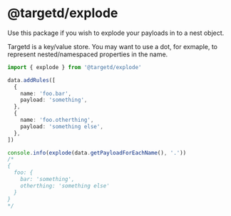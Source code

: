 # @targetd/explode

Use this package if you wish to explode your payloads in to a nest object.

Targetd is a key/value store. You may want to use a dot, for exmaple, to represent nested/namespaced properties in the name.

```typescript
import { explode } from '@targetd/explode'

data.addRules([
  {
    name: 'foo.bar',
    payload: 'something',
  },
  {
    name: 'foo.otherthing',
    payload: 'something else',
  },
])

console.info(explode(data.getPayloadForEachName(), '.'))
/*
{
  foo: {
    bar: 'something',
    otherthing: 'something else'
  }
}
*/
```
